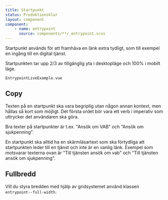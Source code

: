 ```yaml
---
title: Startpunkt
status: Produktionsklar
layout: component
component:
    - name: entrypoint
      source: components/**/_entrypoint.scss
---
```


Startpunkt används för att framhäva en länk extra tydligt, som till exempel en ingång till en digital tjänst.

Startpunkten tar upp 2/3 av tillgänglig yta i desktopläge och 100% i mobilt läge.

```import live-example
EntrypointLiveExample.vue
```

## Copy

Texten på en startpunkt ska vara begriplig utan någon annan kontext, men hållas så kort som möjligt. Det första ordet bör vara ett verb i imperativ som uttrycker det användaren ska göra.

Bra texter på startpunkter är t.ex. "Ansök om VAB" och "Ansök om sjukpenning".

En startpunkt ska alltid ha en skärmläsartext som ska förtydliga att startpunkten leder till en tjänst och inte är en vanlig länk. Exempel som motsvarar texterna ovan är "Till tjänsten ansök om vab" och "Till tjänsten ansök om sjukpenning".

## Fullbredd

Vill du styra bredden med hjälp av gridsystemet använd klassen `entrypoint--full-width`.
